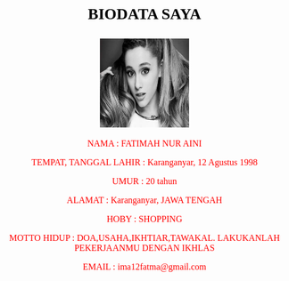 <html>
	<HEAD>
		<font color="black" face="algerian">
		<h1>
		<b>
		<p align="center"><TITTLE>BIODATA SAYA</TITTLE></align=center">
		</font>
		</h1>
		</b>
	</HEAD>
	<BODY background="background.jpg">
		<font size="3" color="red" face="arial black">
		<p align="center"><img src="profil.jpg" width="160" height="160"></p>
		<p align="center">NAMA : FATIMAH NUR AINI</p>
		<p align="center">TEMPAT, TANGGAL LAHIR : Karanganyar, 12 Agustus 1998</p>
		<p align="center">UMUR : 20 tahun</li></p>
		<p align="center">ALAMAT : Karanganyar, JAWA TENGAH</p>
		<p align="center">HOBY : SHOPPING</p>
		<p align="center">MOTTO HIDUP : DOA,USAHA,IKHTIAR,TAWAKAL. LAKUKANLAH PEKERJAANMU DENGAN IKHLAS</p>
		<p align="center">EMAIL : ima12fatma@gmail.com</p>
		</font>
	</BODY>
		</html>
